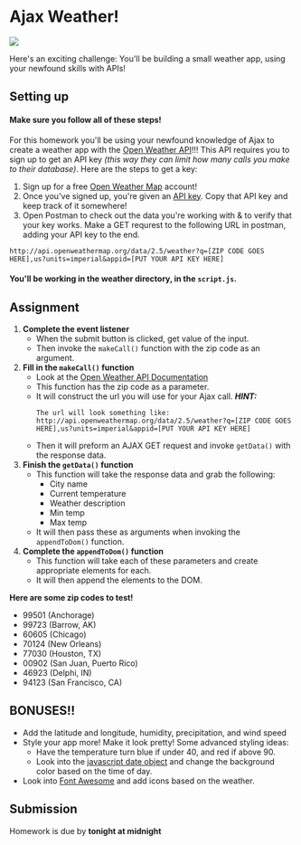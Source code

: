 # Ajax Weather!

![](https://media.giphy.com/media/za5xikuRr0OzK/giphy.gif)

Here's an exciting challenge: You'll be building a small weather app, using your newfound skills with APIs!

## Setting up

#### Make sure you follow all of these steps!

For this homework you'll be using your newfound knowledge of Ajax to create a weather app with the [Open Weather API](https://openweathermap.org/api)!!! This API requires you to sign up to get an API key _(this way they can limit how many calls you make to their database)_. Here are the steps to get a key:

1. Sign up for a free [Open Weather Map](https://home.openweathermap.org/users/sign_up) account!
2. Once you've signed up, you're given an [API key](https://home.openweathermap.org/api_keys). Copy that API key and keep track of it somewhere!
3. Open Postman to check out the data you're working with & to verify that your key works. Make a GET requrest to the following URL in postman, adding your API key to the end.

```
http://api.openweathermap.org/data/2.5/weather?q=[ZIP CODE GOES HERE],us?units=imperial&appid=[PUT YOUR API KEY HERE]
```


#### You'll be working in the weather directory, in the `script.js`.

## Assignment

1. **Complete the event listener**
    - When the submit button is clicked, get value of the input.
    - Then invoke the `makeCall()` function with the zip code as an argument.
2. **Fill in the `makeCall()` function**
    - Look at the [Open Weather API Documentation](https://openweathermap.org/current#zip)
    - This function has the zip code as a parameter.
    - It will construct the url you will use for your Ajax call.
      ***HINT:***
      ```
      The url will look something like: http://api.openweathermap.org/data/2.5/weather?q=[ZIP CODE GOES HERE],us?units=imperial&appid=[PUT YOUR API KEY HERE]
      ```
    - Then it will preform an AJAX GET request and invoke `getData()` with the response data.
3. **Finish the `getData()` function**
    - This function will take the response data and grab the following:
        - City name
        - Current temperature
        - Weather description
        - Min temp
        - Max temp
    - It will then pass these as arguments when invoking the `appendToDom()` function.
4. **Complete the `appendToDom()` function**
    - This function will take each of these parameters and create appropriate elements for each.
    - It will then append the elements to the DOM.

**Here are some zip codes to test!**
- 99501 (Anchorage)
- 99723 (Barrow, AK)
- 60605 (Chicago)
- 70124 (New Orleans)
- 77030 (Houston, TX)
- 00902 (San Juan, Puerto Rico)
- 46923 (Delphi, IN)
- 94123 (San Francisco, CA)

## BONUSES!!
- Add the latitude and longitude, humidity, precipitation, and wind speed
- Style your app more! Make it look pretty! Some advanced styling ideas:
    - Have the temperature turn blue if under 40, and red if above 90.
    - Look into the [javascript date object](https://developer.mozilla.org/en-US/docs/Web/JavaScript/Reference/Global_Objects/Date) and change the background color based on the time of day.
- Look into [Font Awesome](http://fontawesome.io/) and add icons based on the weather.

## Submission

Homework is due by **tonight at midnight**
